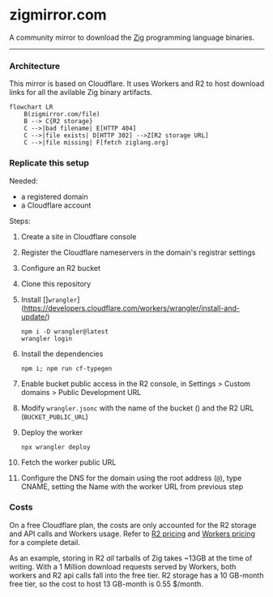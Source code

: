 # zigmirror.com

A community mirror to download the [Zig](https://ziglang.org) programming language binaries.

---

### Architecture

This mirror is based on Cloudflare.
It uses Workers and R2 to host download links for all the avilable Zig binary artifacts.

```mermaid
flowchart LR
    B(zigmirror.com/file)
    B --> C{R2 storage}
    C -->|bad filename| E[HTTP 404]
    C -->|file exists| D[HTTP 302] -->Z[R2 storage URL]
    C -->|file missing| F[fetch ziglang.org]
```

### Replicate this setup

Needed:

* a registered domain
* a Cloudflare account

Steps:

1. Create a site in Cloudflare console
2. Register the Cloudflare nameservers in the domain's registrar settings
3. Configure an R2 bucket <MYBYUCKET>
4. Clone this repository
5. Install []`wrangler`](https://developers.cloudflare.com/workers/wrangler/install-and-update/)

       npm i -D wrangler@latest
       wrangler login

6. Install the dependencies

       npm i; npm run cf-typegen

7. Enable bucket public access in the R2 console, in Settings > Custom domains > Public Development URL

8. Modify `wrangler.jsonc` with the name of the bucket (<MYBUCKET>) and the R2 URL (`BUCKET_PUBLIC_URL`)

9. Deploy the worker

       npx wrangler deploy
10. Fetch the worker public URL
11. Configure the DNS for the domain using the root address (`@`), type CNAME, setting the Name with the worker URL from previous step

### Costs

On a free Cloudflare plan, the costs are only accounted for the R2 storage and API calls and Workers usage.
Refer to [R2 pricing](https://developers.cloudflare.com/r2/pricing/#r2-pricing) and [Workers pricing](https://developers.cloudflare.com/workers/platform/pricing/#workers) for a complete detail.

As an example, storing in R2 _all_ tarballs of Zig takes ~13GB at the time of writing.
With a 1 Million download requests served by Workers, both workers and R2 api calls fall into the free tier.
R2 storage has a 10 GB-month free tier, so the cost to host 13 GB-month is 0.55 $/month.
